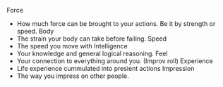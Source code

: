 Force
* How much force can be brought to your actions. Be it by strength or speed.
Body
* The strain your body can take before failing.
Speed
* The speed you move with
Intelligence
* Your knowledge and general logical reasoning.
Feel
* Your connection to everything around you. (Improv roll)
Experience
* Life experience cummulated into presient actions
Impression
* The way you impress on other people.
